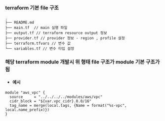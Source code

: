 ### terraform 기본 file 구조
```
.
├── README.md
├── main.tf  // main 실행 파일
├── output.tf // terraform resource output 정보
├── provider.tf // provider 정보 - region , profile 설정
├── terraform.tfvars // 변수 값
└── variables.tf // 변수 타입 설정
```

### 해당 terraform module 개발시 위 형태 file 구조가 module 기본 구조가 됨 
* #### 예시
```
module "aws_vpc" {
  source     = "../../../../modules/aws/vpc"
  cidr_block = "${var.vpc_cidr}.0.0/16"
  tag_name = merge(local.tags, {Name = format("%s-vpc", local.name_prefix)})
}
```

